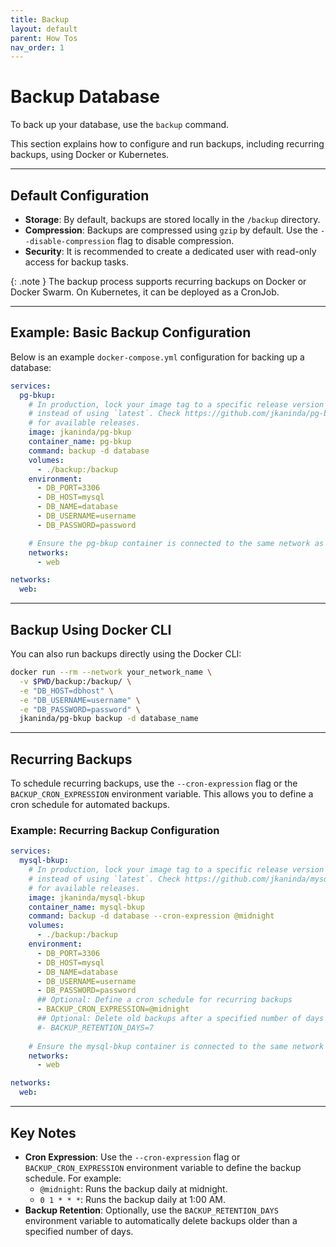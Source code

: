 ```yaml
---
title: Backup
layout: default
parent: How Tos
nav_order: 1
---
```


# Backup Database

To back up your database, use the `backup` command.

This section explains how to configure and run backups, including recurring backups, using Docker or Kubernetes.

---

## Default Configuration

- **Storage**: By default, backups are stored locally in the `/backup` directory.
- **Compression**: Backups are compressed using `gzip` by default. Use the `--disable-compression` flag to disable compression.
- **Security**: It is recommended to create a dedicated user with read-only access for backup tasks.

{: .note }
The backup process supports recurring backups on Docker or Docker Swarm. On Kubernetes, it can be deployed as a CronJob.

---

## Example: Basic Backup Configuration

Below is an example `docker-compose.yml` configuration for backing up a database:

```yaml
services:
  pg-bkup:
    # In production, lock your image tag to a specific release version
    # instead of using `latest`. Check https://github.com/jkaninda/pg-bkup/releases
    # for available releases.
    image: jkaninda/pg-bkup
    container_name: pg-bkup
    command: backup -d database
    volumes:
      - ./backup:/backup
    environment:
      - DB_PORT=3306
      - DB_HOST=mysql
      - DB_NAME=database
      - DB_USERNAME=username
      - DB_PASSWORD=password

    # Ensure the pg-bkup container is connected to the same network as your database
    networks:
      - web

networks:
  web:
```

---

## Backup Using Docker CLI

You can also run backups directly using the Docker CLI:

```bash
docker run --rm --network your_network_name \
  -v $PWD/backup:/backup/ \
  -e "DB_HOST=dbhost" \
  -e "DB_USERNAME=username" \
  -e "DB_PASSWORD=password" \
  jkaninda/pg-bkup backup -d database_name
```

---

## Recurring Backups

To schedule recurring backups, use the `--cron-expression` flag or the `BACKUP_CRON_EXPRESSION` environment variable. This allows you to define a cron schedule for automated backups.

### Example: Recurring Backup Configuration

```yaml
services:
  mysql-bkup:
    # In production, lock your image tag to a specific release version
    # instead of using `latest`. Check https://github.com/jkaninda/mysql-bkup/releases
    # for available releases.
    image: jkaninda/mysql-bkup
    container_name: mysql-bkup
    command: backup -d database --cron-expression @midnight
    volumes:
      - ./backup:/backup
    environment:
      - DB_PORT=3306
      - DB_HOST=mysql
      - DB_NAME=database
      - DB_USERNAME=username
      - DB_PASSWORD=password
      ## Optional: Define a cron schedule for recurring backups
      - BACKUP_CRON_EXPRESSION=@midnight
      ## Optional: Delete old backups after a specified number of days
      #- BACKUP_RETENTION_DAYS=7
     
    # Ensure the mysql-bkup container is connected to the same network as your database
    networks:
      - web

networks:
  web:
```

---

## Key Notes

- **Cron Expression**: Use the `--cron-expression` flag or `BACKUP_CRON_EXPRESSION` environment variable to define the backup schedule. For example:
    - `@midnight`: Runs the backup daily at midnight.
    - `0 1 * * *`: Runs the backup daily at 1:00 AM.
- **Backup Retention**: Optionally, use the `BACKUP_RETENTION_DAYS` environment variable to automatically delete backups older than a specified number of days.
